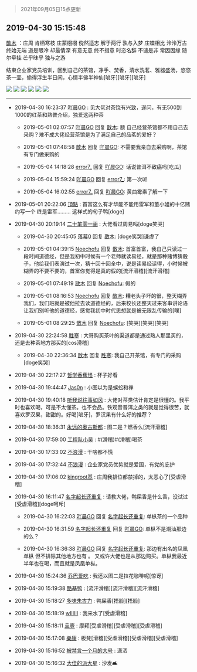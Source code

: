 > 2021年09月05日15点更新
<link rel="stylesheet" href="https://cdn.jsdelivr.net/gh/taotie6/sampleJSON@main/css/photo_show.css">


 ## 2019-04-30 15:15:48 

 [㪚木](https://www.coolapk.com/feed/11491315?shareKey=MjY1MjM4MzFkNzU1NjEzMTc0OTg~) ：庄周
肯栖寒枝 庄蒙栩栩
傥然适志 解于两行
孰与入梦 庄蝶相比
泠泠万古 终始无端
道是眼冷 却最情深
有意无意 终不措意
时恣名辞 不谴是非
常因因缘 随尔牵挂
芒乎昧乎 独与之游

结束企业家党员培训，回到自己的茶馆，净手、焚香，清水洗茗、雅器盛汤，悠悠茶一壶<!--break-->，偷得浮生半日闲，心情半佛半神仙[呲牙][呲牙][呲牙] 

<div class="album">
<img class="img-item" src="https://image.coolapk.com/feed/2019/0430/15/1081091_8514_8334@1080x1440.jpg" />
<img class="img-item" src="https://image.coolapk.com/feed/2019/0430/15/1081091_8526_1683@1440x1080.jpg" />
<img class="img-item" src="https://image.coolapk.com/feed/2019/0430/15/1081091_8530_7135@1080x1440.jpg" />
<img class="img-item" src="https://image.coolapk.com/feed/2019/0430/15/1081091_8537_0558@1080x1440.jpg" />
<img class="img-item" src="https://image.coolapk.com/feed/2019/0430/15/1081091_8541_9778@1080x1440.jpg" />
<img class="img-item" src="https://image.coolapk.com/feed/2019/0430/15/1081091_8546_1593@1440x1080.jpg" />
</div>

 ------- 

- 2019-04-30 16:23:37 [吖晨GO](uid=1218911) : 见大佬对茶饶有兴致，遂问，有无500到1000的红茶和熟普介绍，独爱这两种茶 

    - 2019-05-01 02:07:57 [吖晨GO](uid=1218911) 回复 [㪚木](uid=1081091): 额 自己经营茶馆都不用自己去采购？难不成大佬经营茶馆是为了满足自己的品茗的爱好？ 

    - 2019-05-01 07:48:58 [㪚木](uid=1081091) 回复 [吖晨GO](uid=1218911): 不需要我亲自去采购啊，茶馆有专门做采购的 

    - 2019-05-04 14:18:28 [error7_](uid=1928294) 回复 [吖晨GO](uid=1218911): 话说普洱不致癌吗[吃瓜] 

    - 2019-05-04 15:59:24 [吖晨GO](uid=1218911) 回复 [error7_](uid=1928294): 第一次听 

    - 2019-05-04 16:02:55 [error7_](uid=1928294) 回复 [吖晨GO](uid=1218911): 黄曲霉素了解一下 

- 2019-05-01 20:22:06 [頂點](uid=709510) : 首富这么有才华能不能用雷军和董小姐的十亿赌约写一个 终是雷军.........       这样式的句子鸭[doge] 

- 2019-04-30 20:19:14 [二十笔零一画](uid=1208071) : 大佬看过周易吗[doge笑哭] 

    - 2019-04-30 20:45:05 [落幕0](uid=1382501) 回复 [㪚木](uid=1081091): [doge笑哭]谦虚了 

    - 2019-05-01 04:39:15 [Noechofu](uid=1936170) 回复 [㪚木](uid=1081091): 首富首富，我自己只读过一段时间道德经，但是我初中时候有一个老师就读易经，就是那种赌博猜骰子，他给我们表演过一次，猜十回十回全中，说是读易经读得，小时候被糊弄的不要不要的，首富你觉得是真的假的[流汗滑稽][流汗滑稽] 

    - 2019-05-01 07:49:19 [㪚木](uid=1081091) 回复 [Noechofu](uid=1936170): 假的 

    - 2019-05-01 08:16:53 [Noechofu](uid=1936170) 回复 [㪚木](uid=1081091): 糟老头子坏的很，整天糊弄我们，我们班就是被他拉去读道德经的，后来校长还整天过来客串讲论语让我们别听他的道德经，感觉我初中时代思想就是被无限乱传输的[噗] 

    - 2019-05-01 08:29:25 [㪚木](uid=1081091) 回复 [Noechofu](uid=1936170): [笑哭][笑哭][笑哭] 

- 2019-04-30 22:24:58 [胜寒](uid=621479) : 大哥购买茶叶的渠道都是通过熟人那里买的，还是去种茶地方那买的[cos滑稽] 

    - 2019-04-30 22:36:34 [㪚木](uid=1081091) 回复 [胜寒](uid=621479): 我自己开茶馆，有专门的采购[doge笑哭] 

- 2019-04-30 22:17:27 [哲学香蕉怪](uid=2431164) : 杯子好看 

- 2019-04-30 19:44:47 [Jas0n](uid=493203) : 小图以为是蜈蚣和禅 

- 2019-04-30 19:40:18 [听我说往事如风](uid=1531308) : 大佬对茶类估计肯定是很懂的。我平时也喜欢喝，可是不太懂茶。也不会品。铁观音普洱之类的就是觉得很苦，就喜欢罗汉果，甜甜的。好喝[呲牙]，罗汉果有什么好的推荐？ 

- 2019-04-30 18:36:31 [永远的奥古斯都](uid=1551630) : 图二是？燃香么[流汗滑稽] 

- 2019-04-30 17:59:00 [工程队小吴](uid=970294) : #(滑稽)#(滑稽)喝茶 

- 2019-04-30 17:33:02 [不浪漫](uid=1293716) : 干啥都不慌 

- 2019-04-30 17:32:44 [不浪漫](uid=1293716) : 企业家党员优势就是爱国，有党的庇护 

- 2019-04-30 17:06:02 [kingroot基](uid=934111) : 庄周我排位都禁掉的，太恶心了[受虐滑稽] 

- 2019-04-30 16:11:47 [名字起长还重复](uid=485854) : 请教大佬，鸭屎香是什么香，没试过[受虐滑稽][doge呵斥] 

    - 2019-04-30 16:22:03 [吖晨GO](uid=1218911) 回复 [名字起长还重复](uid=485854): 单枞茶的一个品种 

    - 2019-04-30 16:31:59 [名字起长还重复](uid=485854) 回复 [吖晨GO](uid=1218911): 单枞不是潮汕那边的么？ 

    - 2019-04-30 16:36:38 [吖晨GO](uid=1218911) 回复 [名字起长还重复](uid=485854): 那边有出名的凤凰单枞 但不排除其他地方也有 。 又或许大佬也是从那边购买。单枞我最近半年也在喝，而且就是凤凰单枞。 

- 2019-04-30 15:24:36 [乔巴爱吃](uid=927862) : 我还以图二是拉花咖啡呢[惊讶] 

- 2019-04-30 15:19:38 [酷基鸭](uid=2602889) : [流汗滑稽][流汗滑稽][流汗滑稽] 

- 2019-04-30 15:18:27 [多味朱古力](uid=1614110) : 鸭屎香[捂脸][捂脸] 

- 2019-04-30 15:18:19 [wIIIIII](uid=2274149) : 我来水了[受虐滑稽] 

- 2019-04-30 15:18:11 [亖壹](uid=644506) : 摩拜[受虐滑稽][受虐滑稽][受虐滑稽] 

- 2019-04-30 15:17:08 [樂康](uid=2216454) : 板凳[滑稽][受虐滑稽][受虐滑稽][受虐滑稽] 

- 2019-04-30 15:16:52 [被禁言一个月的大号](uid=2224735) : 潇洒 

- 2019-04-30 15:16:32 [大佳的派大星](uid=524921) : 沙发🛋 

